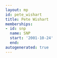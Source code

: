 ```yaml
---
layout: mp
id: pete_wishart
title: Pete Wishart
memberships:
- id: snp
  name: SNP
  start: '2001-10-24'
  end: 
autogenerated: true
---
```

